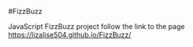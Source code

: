 #FizzBuzz

JavaScript FizzBuzz project follow the link to the page https://lizalise504.github.io/FizzBuzz/ 
